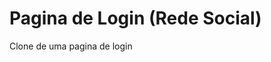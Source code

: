# Pagina de Login (Rede Social)
 Clone de uma pagina de login
 
<a href="https://github.com/Br3akLock/Page-Login-SocialMedia/blob/75a5bb7a1da2a2eb1514dc1801c67bccd25bc4c2/Pagina-Desconhecida.png"></a>